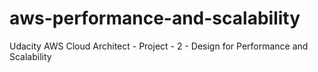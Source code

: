# aws-performance-and-scalability
Udacity AWS Cloud Architect - Project - 2 - Design for Performance and Scalability
